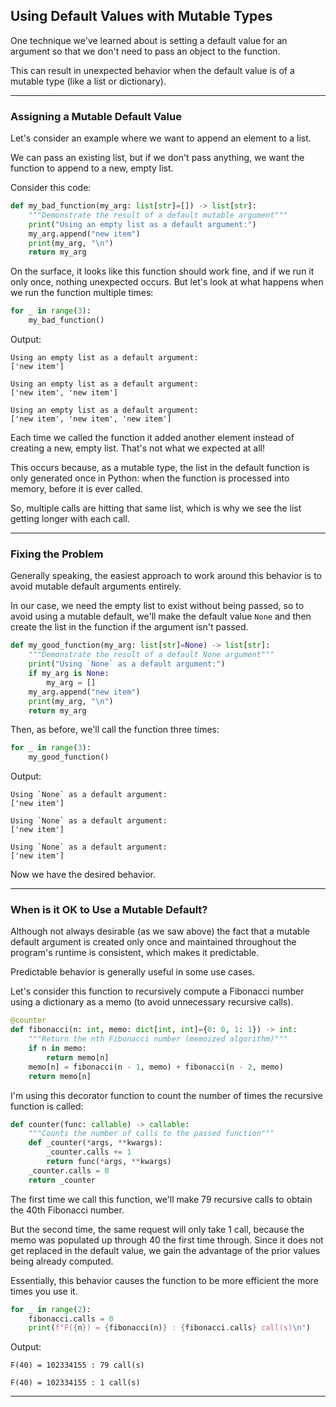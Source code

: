 ## Using Default Values with Mutable Types

One technique we've learned about is setting a default value for an 
argument so that we don't need to pass an object to the function.

This can result in unexpected behavior when the default  value is of a mutable type (like a list or dictionary).

---

### Assigning a Mutable Default Value

Let's consider an example where we want to append an element to a list.

We can pass an existing list, but if we don't pass anything, we want the function to append to a new, empty list.

Consider this code:

```python
def my_bad_function(my_arg: list[str]=[]) -> list[str]:
    """Demonstrate the result of a default mutable argument"""
    print("Using an empty list as a default argument:")
    my_arg.append("new item")
    print(my_arg, "\n")
    return my_arg
```

On the surface, it looks like this function should work fine, and if we
run it only once, nothing unexpected occurs. But let's look at what happens when we run the function multiple times:

```python
for _ in range(3):
    my_bad_function()
```

Output:

```
Using an empty list as a default argument:
['new item'] 

Using an empty list as a default argument:
['new item', 'new item'] 

Using an empty list as a default argument:
['new item', 'new item', 'new item'] 
```

Each time we called the function it added another element instead of 
creating a new, empty list. That's not what we expected at all!

This occurs because, as a mutable type, the list in the default function
is only generated once in Python: when the function is processed into
memory, before it is ever called.

So, multiple calls are hitting that same list, which is why we see the
list getting longer with each call.

---

### Fixing the Problem

Generally speaking, the easiest approach to work around this behavior is
to avoid mutable default arguments entirely.

In our case, we need the empty list to exist without being passed, so to
avoid using a mutable default, we'll make the default value `None` and
then create the list in the function if the argument isn't passed.

```python
def my_good_function(my_arg: list[str]=None) -> list[str]:
    """Demonstrate the result of a default None argument"""
    print("Using `None` as a default argument:")
    if my_arg is None:
        my_arg = []
    my_arg.append("new item")
    print(my_arg, "\n")
    return my_arg
```

Then, as before, we'll call the function three times:

```python
for _ in range(3):
    my_good_function()
```

Output:

```
Using `None` as a default argument:
['new item']

Using `None` as a default argument:
['new item']

Using `None` as a default argument:
['new item']
```

Now we have the desired behavior.

---

### When is it OK to Use a Mutable Default?

Although not always desirable (as we saw above) the fact that a mutable
default argument is created only once and maintained throughout the
program's runtime is consistent, which makes it predictable.

Predictable behavior is generally useful in some use cases.

Let's consider this function to recursively compute a Fibonacci number
using a dictionary as a memo (to avoid unnecessary recursive calls).

```python
@counter
def fibonacci(n: int, memo: dict[int, int]={0: 0, 1: 1}) -> int:
    """Return the nth Fibonacci number (memoized algorithm)"""
    if n in memo:
        return memo[n]
    memo[n] = fibonacci(n - 1, memo) + fibonacci(n - 2, memo)
    return memo[n]
```

I'm using this decorator function to count the number of times the 
recursive function is called:

```python
def counter(func: callable) -> callable:
    """Counts the number of calls to the passed function"""
    def _counter(*args, **kwargs):
        _counter.calls += 1
        return func(*args, **kwargs)
    _counter.calls = 0
    return _counter
```

The first time we call this function, we'll make 79 recursive calls to
obtain the 40th Fibonacci number.

But the second time, the same request will only take 1 call, because the
memo was populated up through 40 the first time through. Since it does
not get replaced in the default value, we gain the advantage of the prior
values being already computed.

Essentially, this behavior causes the function to be more efficient the
more times you use it.

```python
for _ in range(2):
    fibonacci.calls = 0
    print(f"F({n}) = {fibonacci(n)} : {fibonacci.calls} call(s)\n")
```

Output:

```
F(40) = 102334155 : 79 call(s)

F(40) = 102334155 : 1 call(s)
```

---
